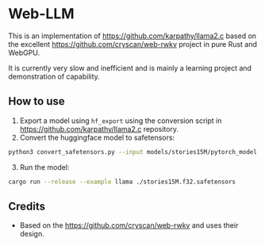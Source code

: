 # Web-LLM

This is an implementation of https://github.com/karpathy/llama2.c based on the excellent https://github.com/cryscan/web-rwkv project in pure Rust and WebGPU.

It is currently very slow and inefficient and is mainly a learning project and demonstration of capability.


## How to use

1. Export a model using `hf_export` using the conversion script in https://github.com/karpathy/llama2.c repository.
2. Convert the huggingface model to safetensors:

```bash
python3 convert_safetensors.py --input models/stories15M/pytorch_model.bin --output stories15M.f32.safetensors
```

3. Run the model:

```bash
cargo run --release --example llama ./stories15M.f32.safetensors
```

## Credits
- Based on the https://github.com/cryscan/web-rwkv and uses their design.
